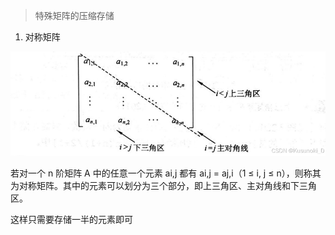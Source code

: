 > 特殊矩阵的压缩存储

1. 对称矩阵

![img](../../image/数据结构/03e928a9989a4c07b3a8d3a3d65cd577.png)

若对一个 n 阶矩阵 A 中的任意一个元素 ai,j 都有 ai,j = aj,i（1 ≤ i, j ≤ n），则称其为对称矩阵。其中的元素可以划分为三个部分，即上三角区、主对角线和下三角区。 

这样只需要存储一半的元素即可
